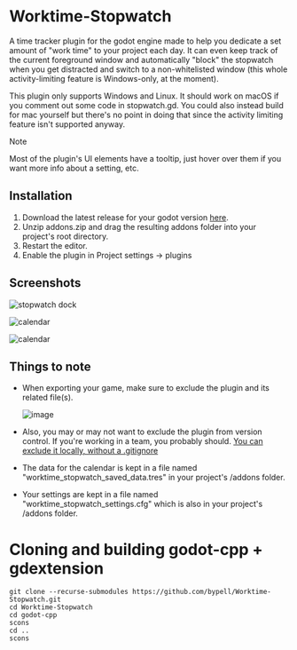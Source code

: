 # Worktime-Stopwatch

<p>
 A time tracker plugin for the godot engine made to help you dedicate a set amount of "work time" to your project each day. It can even keep track of the current foreground window and automatically "block" the stopwatch when you get distracted and switch to a non-whitelisted window (this whole activity-limiting feature is Windows-only, at the moment).
</p>
<p>
 This plugin only supports Windows and Linux. It should work on macOS if you comment out some code in stopwatch.gd. You could also instead build for mac yourself but there's no point in doing that since the activity limiting feature isn't supported anyway.
</p>

> [!NOTE]
> Most of the plugin's UI elements have a tooltip, just hover over them if you want more info about a setting, etc.

## Installation
1. Download the latest release for your godot version [here](https://github.com/bypell/Worktime-Stopwatch/releases).
2. Unzip addons.zip and drag the resulting addons folder into your project's root directory.
3. Restart the editor.
4. Enable the plugin in Project settings -> plugins

## Screenshots
<p>
 <img alt="stopwatch dock" src="https://github.com/user-attachments/assets/d6eb84ef-9c70-4d0a-89d7-734990a630bf">
</p>
<p>
 <img alt="calendar" src="https://github.com/user-attachments/assets/d7afba01-a7be-4d51-9fe7-fe41e94d755f">
</p>
<p>
 <img alt="calendar" src="https://github.com/user-attachments/assets/52b19495-bbdf-4018-b18b-ebc02005a6cd">
</p>

## Things to note
- When exporting your game, make sure to exclude the plugin and its related file(s).
  
  ![image](https://github.com/user-attachments/assets/4e6b476c-e3d8-4333-bec0-2a48fd4d717b)

- Also, you may or may not want to exclude the plugin from version control.
  If you're working in a team, you probably should. [You can exclude it locally, without a .gitignore](https://stackoverflow.com/questions/653454/how-do-you-make-git-ignore-files-without-using-gitignore)
- The data for the calendar is kept in a file named "worktime_stopwatch_saved_data.tres" in your project's /addons folder.
- Your settings are kept in a file named "worktime_stopwatch_settings.cfg" which is also in your project's /addons folder.



# Cloning and building godot-cpp + gdextension
```
git clone --recurse-submodules https://github.com/bypell/Worktime-Stopwatch.git
cd Worktime-Stopwatch
cd godot-cpp
scons
cd ..
scons
```
